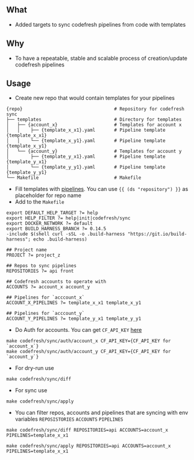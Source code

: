 ## What
* Added targets to sync codefresh pipelines from code with templates

## Why
* To have a repeatable, stable  and scalable process of creation/update codefresh pipelines

## Usage
* Create new repo that would contain templates for your pipelines

```
{repo}                                  # Repository for codefresh sync
├── templates                           # Directory for templates
│   ├── {account_x}                     # Templates for account x
│   │    ├── {template_x_x1}.yaml       # Pipeline template {template_x_x1}
│   │    └── {template_x_y1}.yaml       # Pipeline template {template_x_y1}
│   └── {account_y}                     # Templates for account y
│        ├── {template_y_x1}.yaml       # Pipeline template {template_y_x1}
│        └── {template_y_y1}.yaml       # Pipeline template {template_y_y1}
└── Makefile                            # Makefile
```

* Fill templates with [pipelines](https://codefresh-io.github.io/cli/pipelines/spec/). You can use `{{ (ds "repository") }}` as placeholder for repo name
* Add to the `Makefile` 
```
export DEFAULT_HELP_TARGET ?= help
export HELP_FILTER ?= help|init|codefresh/sync
export DOCKER_NETWORK ?= default
export BUILD_HARNESS_BRANCH ?= 0.14.5
-include $(shell curl -sSL -o .build-harness "https://git.io/build-harness"; echo .build-harness)

## Project name
PROJECT ?= project_z

## Repos to sync pipelines
REPOSITORIES ?= api front

## Codefresh accounts to operate with
ACCOUNTS ?= account_x account_y

## Pipelines for `acccount_x`
ACCOUNT_X_PIPELINES ?= template_x_x1 template_x_y1

## Pipelines for `acccount_y`
ACCOUNT_Y_PIPELINES ?= template_y_x1 template_y_y1
```
* Do Auth for accounts. You can get `CF_API_KEY` [here](https://g.codefresh.io/account-conf/tokens)
```
make codefresh/sync/auth/account_x CF_API_KEY={CF_API_KEY for `account_x`}
make codefresh/sync/auth/account_y CF_API_KEY={CF_API_KEY for `account_y`}
```

* For dry-run use
```
make codefresh/sync/diff
```

* For sync use 
```
make codefresh/sync/apply
```

* You can filter repos, accounts and pipelines that are syncing with env variables `REPOSISTORIES` `ACCOUNTS` `PIPELINES`

```
make codefresh/sync/diff REPOSITORIES=api ACCOUNTS=account_x PIPELINES=template_x_x1

make codefresh/sync/apply REPOSITORIES=api ACCOUNTS=account_x PIPELINES=template_x_x1
```
